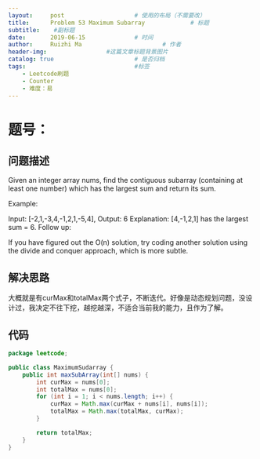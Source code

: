 ```yaml
---
layout:     post   				    # 使用的布局（不需要改）
title:      Problem 53 Maximum Subarray 			# 标题 
subtitle:    #副标题
date:       2019-06-15				# 时间
author:     Ruizhi Ma 						# 作者
header-img:              	#这篇文章标题背景图片
catalog: true 						# 是否归档
tags:								#标签
    - Leetcode刷题
    - Counter
    - 难度：易
---
```


# 题号：
## 问题描述
Given an integer array nums, find the contiguous subarray (containing at least one number) which has the largest sum and return its sum.

Example:

Input: [-2,1,-3,4,-1,2,1,-5,4],
Output: 6
Explanation: [4,-1,2,1] has the largest sum = 6.
Follow up:

If you have figured out the O(n) solution, try coding another solution using the divide and conquer approach, which is more subtle.

## 解决思路
大概就是有curMax和totalMax两个式子，不断迭代。好像是动态规划问题，没设计过，我决定不往下挖，越挖越深，不适合当前我的能力，且作为了解。

## 代码
```java
package leetcode;

public class MaximumSudarray {
    public int maxSubArray(int[] nums) {
        int curMax = nums[0];
        int totalMax = nums[0];
        for (int i = 1; i < nums.length; i++) {
            curMax = Math.max(curMax + nums[i], nums[i]);
            totalMax = Math.max(totalMax, curMax);
        }

        return totalMax;
    }
}

```